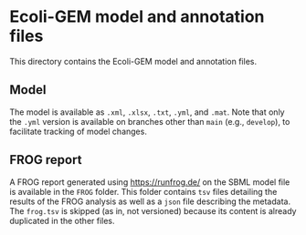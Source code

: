 # Ecoli-GEM model and annotation files

This directory contains the Ecoli-GEM model and annotation files.

## Model

The model is available as `.xml`, `.xlsx`, `.txt`, `.yml`, and `.mat`. Note that only the `.yml` version is available on branches other than `main` (e.g., `develop`), to facilitate tracking of model changes.

## FROG report

A FROG report generated using https://runfrog.de/ on the SBML model file is available in the `FROG` folder. This folder contains `tsv` files detailing the results of the FROG analysis as well as a `json` file describing the metadata. The `frog.tsv` is skipped (as in, not versioned) because its content is already duplicated in the other files.
